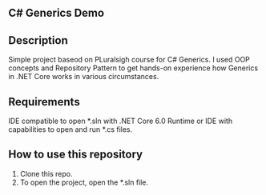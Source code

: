 ## C# Generics Demo

## Description
Simple project baseod on PLuralsigh course for C# Generics. I used OOP concepts and Repository Pattern to get hands-on experience how Generics in .NET Core works in various circumstances.

## Requirements
IDE compatible to open *.sln with .NET Core 6.0 Runtime or IDE with capabilities to open and run *.cs files.

## How to use this repository
1. Clone this repo.
2. To open the project, open the *.sln file.


